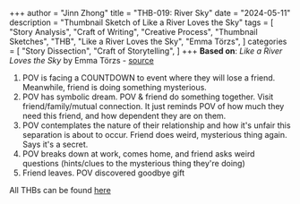 +++
author = "Jinn Zhong"
title = "THB-019: River Sky"
date = "2024-05-11"
description = "Thumbnail Sketch of Like a River Loves the Sky"
tags = [
    "Story Analysis",
    "Craft of Writing",
    "Creative Process",
    "Thumbnail Sketches",
    "THB",
    "Like a River Loves the Sky",
    "Emma Törzs",
]
categories = [
    "Story Dissection",
    "Craft of Storytelling",
]
+++
**Based on**: _Like a River Loves the Sky_ by Emma Törzs - [source](http://uncannymagazine.com/article/like-river-loves-sky/)

1. POV is facing a COUNTDOWN to event where they will lose a friend. Meanwhile, friend is doing something mysterious.
2. POV has symbolic dream. POV & friend do something together. Visit friend/family/mutual connection. It just reminds POV of how much they need this friend, and how dependent they are on them.
3. POV contemplates the nature of their relationship and how it's unfair this separation is about to occur. Friend does weird, mysterious thing again. Says it's a secret.
4. POV breaks down at work, comes home, and friend asks weird questions (hints/clues to the mysterious thing they're doing)
5. Friend leaves. POV discovered goodbye gift

All THBs can be found [here](https://journal.jinnzhong.com/tags/thb/)
